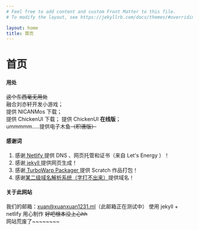 ```yaml
---
# Feel free to add content and custom Front Matter to this file.
# To modify the layout, see https://jekyllrb.com/docs/themes/#overriding-theme-defaults

layout: home
title: 首页
---
```

# 首页
#### 用处
~~这个东西毫无用处~~  
融合刘亦轩开发小游戏；  
提供 NICANMos 下载；  
提供 ChickenUI 下载；
提供 ChickenUI **在线版**；  
ummmmm.....提供电子木鱼~~（积德版）~~  

#### 感谢词
1.  感谢[ Netlify ](https://netlify.com)提供 DNS 、网页托管和证书（来自 Let's Energy ）！
2.  感谢[ jekyll ](https://jekyllrb.com)提供网页生成！
3.  感谢[ TurboWarp Packager ](https://packager.turbowarp.org/)提供 Scratch 作品打包！
4.  感谢[某二级域名解析系统（字打不出来）](https://nuoxnuo.eu.org/)提供域名！

#### 关于此网站
我们的邮箱：[xuan@xuanxuan1231.ml](mailto:xuan@xuanxuan1231.ml)（此邮箱正在测试中）
使用 jekyll + netlify 用心制作 ~~好吧根本没上心hh~~  
网站荒废了~~~~~~~~

